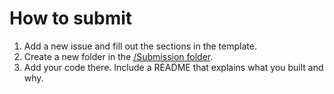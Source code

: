 # How to submit

1. Add a new issue and fill out the sections in the template.
2. Create a new folder in the [/Submission folder](https://github.com/collinvine/hackathon/tree/master/Submissions).
3. Add your code there. Include a README that explains what you built and why.
